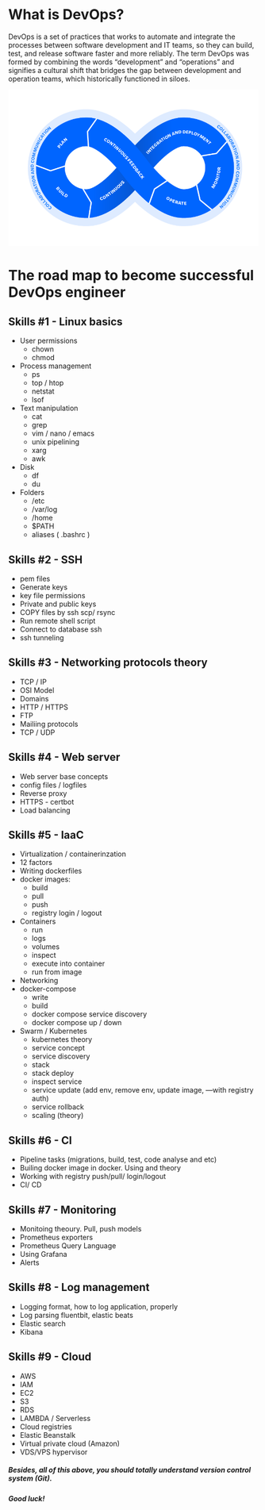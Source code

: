 # What is DevOps?

DevOps is a set of practices that works to automate and
integrate the processes between software development and IT
teams, so they can build, test, and release software faster
and more reliably. The term DevOps was formed by combining the
words “development” and “operations” and signifies a cultural
shift that bridges the gap between development and operation
teams, which historically functioned in siloes.

![devops](devops.png)

# The road map to become successful DevOps engineer

## Skills #1 - Linux basics

- User permissions
  - chown
  - chmod
- Process management
  - ps
  - top / htop
  - netstat
  - lsof
- Text manipulation
  - cat
  - grep
  - vim / nano / emacs
  - unix pipelining
  - xarg
  - awk
- Disk
  - df
  - du
- Folders
  - /etc
  - /var/log
  - /home
  - $PATH
  - aliases ( .bashrc )

## Skills #2 - SSH

- pem files
- Generate keys
- key file permissions
- Private and public keys
- COPY files by ssh scp/ rsync
- Run remote shell script
- Connect to database ssh
- ssh tunneling

## Skills #3 - Networking protocols theory

- TCP / IP
- OSI Model
- Domains
- HTTP / HTTPS
- FTP
- Mailiing protocols
- TCP / UDP

## Skills #4 - Web server

- Web server base concepts
- config files / logfiles
- Reverse proxy
- HTTPS - certbot
- Load balancing

## Skills #5 - IaaC

- Virtualization / containerinzation
- 12 factors
- Writing dockerfiles
- docker images:
  - build
  - pull
  - push
  - registry login / logout
- Containers
  - run
  - logs
  - volumes
  - inspect
  - execute into container
  - run from image
- Networking
- docker-compose
  - write
  - build
  - docker compose service discovery
  - docker compose up / down
- Swarm / Kubernetes
  - kubernetes theory
  - service concept
  - service discovery
  - stack
  - stack deploy
  - inspect service
  - service update (add env, remove env, update image, —with registry auth)
  - service rollback
  - scaling (theory)

## Skills #6 - CI

- Pipeline tasks (migrations, build, test, code analyse and etc)
- Builing docker image in docker. Using and theory
- Working with registry push/pull/ login/logout
- CI/ CD

## Skills #7 - Monitoring

- Monitoing theoury. Pull, push models
- Prometheus exporters
- Prometheus Query Language
- Using Grafana
- Alerts

## Skills #8 - Log management

- Logging format, how to log application, properly
- Log parsing fluentbit, elastic beats
- Elastic search
- Kibana

## Skills #9 - Cloud

- AWS
- IAM
- EC2
- S3
- RDS
- LAMBDA / Serverless
- Cloud registries
- Elastic Beanstalk
- Virtual private cloud (Amazon)
- VDS/VPS hypervisor

##### Besides, all of this above, you should totally understand version control system (Git).

##### Good luck!
